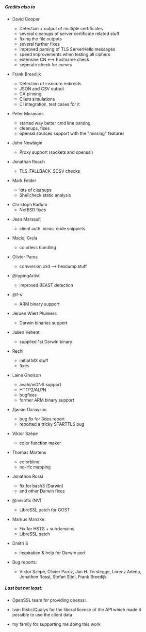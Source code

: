 
##### Credits also to

* David Cooper
  * Detection + output of multiple certificates
  * several cleanups of server certificate related stuff
  * fixing the file outputs
  * several further fixes
  * improved parsing of TLS ServerHello messages
  * speed improvements when testing all ciphers
  * extensive CN <--> hostname check
  * seperate check for curves

* Frank Breedijk
  * Detection of insecure redirects
  * JSON and CSV output
  * CA pinning
  * Client simulations
  * CI integration, test cases for it

* Peter Mosmans
  * started way better cmd line parsing
  * cleanups, fixes
  * openssl sources support with the "missing" features

* John Newbigin
  * Proxy support (sockets and openssl)

* Jonathan Roach
  * TLS_FALLBACK_SCSV checks

* Mark Felder
  * lots of cleanups
  * Shellcheck static analysis

- Christoph Badura
  * NetBSD fixes

* Jean Marsault
  * client auth: ideas, code snipplets

* Maciej Grela
   * colorless handling

* Olivier Paroz
   * conversion xxd --> hexdump stuff

* @typingArtist
   * improved BEAST detection

* @f-s
  * ARM binary support

* Jeroen Wiert Pluimers
   * Darwin binaries support

* Julien Vehent
  * supplied 1st Darwin binary

* Rechi
  * initial MX stuff
  * fixes

* Laine Gholson
  * avahi/mDNS support
  * HTTP2/ALPN
  * bugfixes
  * former ARM binary support
* Дилян Палаузов
  * bug fix for 3des report
  * reported a tricky STARTTLS bug

* Viktor Szépe
  * color function maker

* Thomas Martens
   * colorblind
   * no-rfc mapping

* Jonathon Rossi
   * fix for bash3 (Darwin)
   * and other Darwin fixes

* @nvsofts (NV)
  * LibreSSL patch for GOST

* Markus Manzke:
  * Fix for HSTS + subdomains
  * LibreSSL patch

* Dmitri S
  * inspiration & help for Darwin port

* Bug reports:
   * Viktor Szépe, Olivier Paroz, Jan H. Terstegge, Lorenz Adena, Jonathon Rossi, Stefan Stidl, Frank Breedijk

##### Last but not least:

* OpenSSL team for providing openssl.

* Ivan Ristic/Qualys for the liberal license of the API which made it possible to use the client data

* my family for supporting me doing this work


